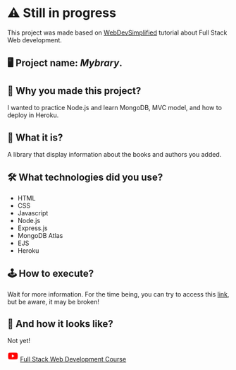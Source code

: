 # ⚠️ Still in progress

This project was made based on [WebDevSimplified](https://www.youtube.com/c/WebDevSimplified) tutorial about Full Stack Web development.

## 🖥️ Project name: *Mybrary*.
## 🤔 Why you made this project?
I wanted to practice Node.js and learn MongoDB, MVC model, and how to deploy in Heroku.
## 💬 What it is?
A library that display information about the books and authors you added. 
## 🛠️ What technologies did you use?
- HTML
- CSS
- Javascript
- Node.js
- Express.js
- MongoDB Atlas
- EJS
- Heroku
## 🕹️ How to execute?
Wait for more information. For the time being, you can try to access this [link](https://tutorial-mybrary.herokuapp.com/), but be aware, it may be broken!
<br>
## 👀 And how it looks like?
Not yet!
<p>
  <img src="https://raw.githubusercontent.com/gabrielnardes/tutorial-rocketseat-rest/main/icon-yt.png" alt="icon-yt" width="25"/>
  <a href="https://www.youtube.com/playlist?list=PLZlA0Gpn_vH8jbFkBjOuFjhxANC63OmXM">Full Stack Web Development Course</a>
</p>